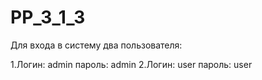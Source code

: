 # PP_3_1_3
Для входа в систему два пользователя:

1.Логин: admin пароль: admin
2.Логин: user пароль: user
